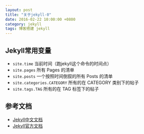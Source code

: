 ```yaml
---
layout: post
title: "关于jekyll-0"
date: 2016-02-22 10:00:00 +0800
category: jekyll
tags: 博客搭建 jekyll
---
```


## Jekyll常用变量
* `site.time` 当前时间（跑jekyll这个命令的时间点）
* `site.pages` 所有 Pages 的清单
* `site.posts` 一个按照时间倒叙的所有 Posts 的清单
* `site.categories.CATEGORY` 所有的在 CATEGORY 类别下的帖子
* `site.tags.TAG` 所有的在 TAG 标签下的帖子

## 参考文档
* [Jekyll中文文档](http://jekyll.bootcss.com/docs/home/)
* [Jekyll官方文档](http://jekyllrb.com/)